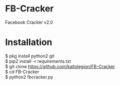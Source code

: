 # FB-Cracker
Facebook Cracker v2.0

# Installation
$ pkg install python2 git <br>
$ pip2 install -r requirements.txt <br>
$ git clone https://github.com/kaitolegion/FB-Cracker <br>
$ cd FB-Cracker <br>
$ python2 fbcracker.py <br>

